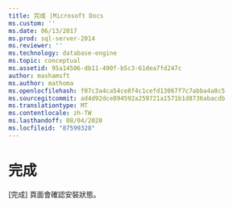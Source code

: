 ```yaml
---
title: 完成 |Microsoft Docs
ms.custom: ''
ms.date: 06/13/2017
ms.prod: sql-server-2014
ms.reviewer: ''
ms.technology: database-engine
ms.topic: conceptual
ms.assetid: 95a14506-db11-490f-b5c3-61dea7fd247c
author: mashamsft
ms.author: mathoma
ms.openlocfilehash: f07c3a4ca54ce8f4c1cefd13067f7c7abba4a8c5
ms.sourcegitcommit: ad4d92dce894592a259721a1571b1d8736abacdb
ms.translationtype: MT
ms.contentlocale: zh-TW
ms.lasthandoff: 08/04/2020
ms.locfileid: "87599328"
---
```

# <a name="complete"></a>完成
  [完成] 頁面會確認安裝狀態。  
  
  
